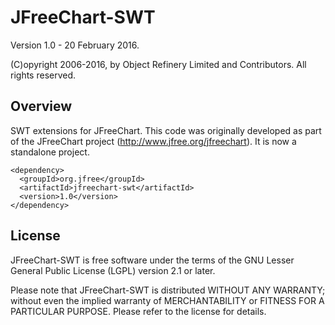 JFreeChart-SWT
==============

Version 1.0 - 20 February 2016.

(C)opyright 2006-2016, by Object Refinery Limited and Contributors. All rights reserved.

Overview
--------
SWT extensions for JFreeChart. This code was originally developed as part of the JFreeChart project (http://www.jfree.org/jfreechart). It is now a standalone project.

    <dependency>
      <groupId>org.jfree</groupId>
      <artifactId>jfreechart-swt</artifactId>
      <version>1.0</version>
    </dependency>

License
-------
JFreeChart-SWT is free software under the terms of the GNU Lesser General Public License (LGPL) version 2.1 or later.

Please note that JFreeChart-SWT is distributed WITHOUT ANY WARRANTY; without even the implied warranty of MERCHANTABILITY or FITNESS FOR A PARTICULAR PURPOSE. Please refer to the license for details.
